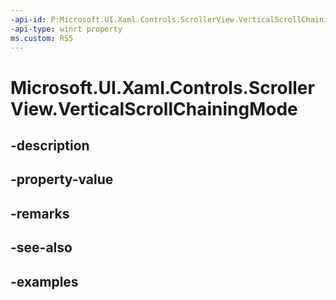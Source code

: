 ```yaml
---
-api-id: P:Microsoft.UI.Xaml.Controls.ScrollerView.VerticalScrollChainingMode
-api-type: winrt property
ms.custom: RS5
---
```


<!-- Property syntax.
public ScrollerChainingMode VerticalScrollChainingMode { get;  set; }
-->

# Microsoft.UI.Xaml.Controls.ScrollerView.VerticalScrollChainingMode

## -description

## -property-value

## -remarks

## -see-also

## -examples

